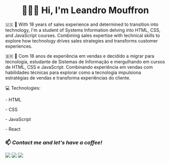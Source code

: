 <div align="center">
  <h1>👨🏼‍💻 Hi, I'm Leandro Mouffron</h1>
</div>

:us:
👋 With 18 years of sales experience and determined to transition into technology, I'm a student of Systems Information delving into HTML, CSS, and JavaScript courses. Combining sales expertise with technical skills to explore how technology drives sales strategies and transforms customer experiences.

:brazil:
👋 Com 18 anos de experiência em vendas e decidido a  migrar para tecnologia, estudante de Sistemas de Informação e mergulhando em cursos de HTML, CSS e JavaScript. Combinando experiência em vendas com habilidades técnicas para explorar como a tecnologia impulsiona estratégias de vendas e transforma experiências do cliente.

</div>

<div>
  <div>
    <p> 💻 Technologies: </p>
    <p> - HTML </p>
    <p> - CSS </p>
    <p> - JavaScript </p>
    <p> - React </p>
    
     
  

  </div>


<!--
![Anurag's GitHub stats](https://github-readme-stats.vercel.app/api?username=LeMouffron&show_icons=true)
[![Top Langs](https://github-readme-stats.vercel.app/api/top-langs/?username=LeMouffron&layout=compact)](https://github.com/anuraghazra/github-readme-stats)
-->
<div>
  <h3>📫 <em>Contact me and let's have a coffee!</em></h3>
 <a href="https://www.linkedin.com/in/leandro-mouffron/" target="_blank"><img src="https://img.shields.io/badge/-LinkedIn-%230077B5?style=for-the-badge&logo=linkedin&logoColor=white" target="_blank"></a> 
  <a href = "mailto: leko.comercial@gmail.com"><img src="https://img.shields.io/badge/-Gmail-%23333?style=for-the-badge&logo=gmail&logoColor=white" target="_blank"></a>
  <a href="https://instagram.com/mouffronleandro" target="_blank"><img src="https://img.shields.io/badge/-Instagram-%23E4405F?style=for-the-badge&logo=instagram&logoColor=white" target="_blank"></a>
</div>

